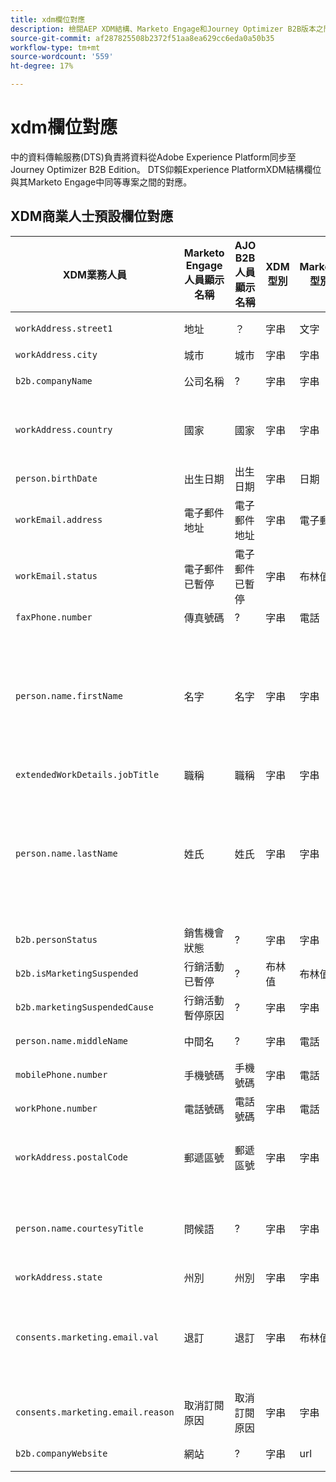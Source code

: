 ```yaml
---
title: xdm欄位對應
description: 檢閱AEP XDM結構、Marketo Engage和Journey Optimizer B2B版本之間的欄位對應。
source-git-commit: af287825508b2372f51aa8ea629cc6eda0a50b35
workflow-type: tm+mt
source-wordcount: '559'
ht-degree: 17%

---
```


# xdm欄位對應

中的資料傳輸服務(DTS)負責將資料從Adobe Experience Platform同步至Journey Optimizer B2B Edition。 DTS仰賴Experience PlatformXDM結構欄位與其Marketo Engage中同等專案之間的對應。

## XDM商業人士預設欄位對應

| XDM業務人員 | Marketo Engage人員顯示名稱 | AJO B2B人員顯示名稱 | XDM型別 | Marketo型別 | XDM說明 |
|------------------- |---------------------------------- |--------------------------- |-------- |------------ |--------------- |
| `workAddress.street1` | 地址 | ？ | 字串 | 文字 | 主要街道層級資訊、公寓號碼、街道號碼和街道名稱。 |
| `workAddress.city ` | 城市 | 城市 | 字串 | 字串 | 城市的名稱。 |
| `b2b.companyName` | 公司名稱 | ? | 字串 | 字串 | 與業務人員相關聯之公司的名稱。 |
| `workAddress.country` | 國家 | 國家 | 字串 | 字串 | 政府管理的領土的名稱。 除了`xdm:countryCode`，這是自由格式的欄位，可以有任何語言的國家名稱。 |
| `person.birthDate` | 出生日期 | 出生日期 | 字串 | 日期 | 個人出生的完整日期。  YYYY-MM-DD |
| `workEmail.address` | 電子郵件地址 | 電子郵件地址 | 字串 | 電子郵件 | 技術位址，例如，RFC2822和後續標準中通常定義的&#39;<name@domain.com>&#39;。 |
| `workEmail.status` | 電子郵件已暫停 | 電子郵件已暫停 | 字串 | 布林值 | 使用電子郵件地址能力的指示。 |
| `faxPhone.number` | 傳真號碼 | ? | 字串 | 電話 | 傳真電話號碼。 |
| `person.name.firstName` | 名字 | 名字 | 字串 | 字串 | 在姓名的語言中最常被接受的書寫順序的第一個姓名區段。 在許多文化中，這是個人偏好名稱或名字。 FirstName和lastName屬性的引入是為了與現有系統保持相容性，現有系統以簡化、非語意和無法國際化的方式模型化名稱。 使用xdm：fullName一定更可取。 |
| `extendedWorkDetails.jobTitle` | 職稱 | 職稱 | 字串 | 字串 | 個人的職稱。 |
| `person.name.lastName` | 姓氏 | 姓氏 | 字串 | 字串 | 在姓名的語言中最常被接受的書寫順序的最後一個姓名區段。 在許多文化中，這是繼承的姓氏、父名或母名。 FirstName和lastName屬性的引入是為了與現有系統保持相容性，現有系統以簡化、非語意和無法國際化的方式模型化名稱。 使用xdm：fullName一定更可取。 |
| `b2b.personStatus` | 銷售機會狀態 | ? | 字串 | 字串 | 記錄人員目前行銷/銷售狀態的欄位。 |
| `b2b.isMarketingSuspended` | 行銷活動已暫停 | ? | 布林值 | 布林值 | 表示該人員的行銷活動是否暫停。 |
| `b2b.marketingSuspendedCause` | 行銷活動暫停原因 | ? | 字串 | 字串 | 如果針對該人員暫停行銷，此屬性會提供原因。 |
| `person.name.middleName` | 中間名 | ? | 字串 | 電話 | 名字和姓氏之間提供的中間名、備用名或附加名。 |
| `mobilePhone.number` | 手機號碼 | 手機號碼 | 字串 | 電話 | 行動電話號碼。 |
| `workPhone.number` | 電話號碼 | 電話號碼 | 字串 | 電話 | 公司電話號碼。 |
| `workAddress.postalCode` | 郵遞區號 | 郵遞區號 | 字串 | 字串 | 地點的郵遞區號。 郵遞區號並非適用於所有國家/地區。 在某些國家/地區，這僅包含郵遞區號的一部分。 |
| `person.name.courtesyTitle` | 問候語 | ? | 字串 | 字串 | 通常是人員職稱、敬語或稱呼語的縮寫。 在開場白中，courtesyTitle用於全名或姓氏之前。 例如，「先生」、「小姐」或「博士」。 |
| `workAddress.state` | 州別 | 州別 | 字串 | 字串 | 州名。 此為自由格式的欄位。 |
| `consents.marketing.email.val` | 退訂 | 退訂 | 字串 | 布林值 | 如果取消訂閱為true （例如，值= 1），則將`consents.marketing.email.val`設為(n)。 如果取消訂閱為false （例如，值= 0），則將consents.marketing.email.val設定為null。 |
| `consents.marketing.email.reason` | 取消訂閱原因 | 取消訂閱原因 | 字串 | 字串 |  |
| `b2b.companyWebsite` | 網站 | ? | 字串 | url | 與業務人員相關聯之公司的網站。 |

